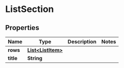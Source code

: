 

# ListSection


## Properties

| Name | Type | Description | Notes |
|------------ | ------------- | ------------- | -------------|
|**rows** | [**List&lt;ListItem&gt;**](ListItem.md) |  |  |
|**title** | **String** |  |  |




